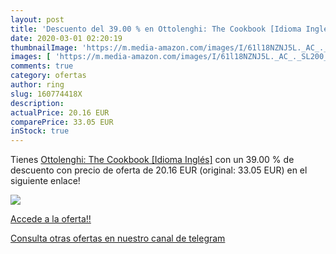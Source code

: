 ```yaml
---
layout: post
title: 'Descuento del 39.00 % en Ottolenghi: The Cookbook [Idioma Inglés]'
date: 2020-03-01 02:20:19
thumbnailImage: 'https://m.media-amazon.com/images/I/61l18NZNJ5L._AC_._SL200_.jpg'
images: [ 'https://m.media-amazon.com/images/I/61l18NZNJ5L._AC_._SL200_.jpg' ]
comments: true
category: ofertas
author: ring
slug: 160774418X
description:
actualPrice: 20.16 EUR
comparePrice: 33.05 EUR
inStock: true
---
```


Tienes [Ottolenghi: The Cookbook [Idioma Inglés]](https://www.amazon.com/dp/160774418X/?tag=redken08-20) con un 39.00 % de descuento con precio de oferta de 20.16 EUR (original: 33.05 EUR) en el siguiente enlace!

[![](https://m.media-amazon.com/images/I/61l18NZNJ5L._AC_._SL200_.jpg)](https://www.amazon.com/dp/160774418X/?tag=redken08-20)

[Accede a la oferta!!](https://www.amazon.com/dp/160774418X/?tag=redken08-20)

[Consulta otras ofertas en nuestro canal de telegram](https://t.me/s/ofertas25)
